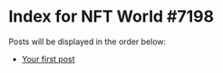 # Index for NFT World #7198
Posts will be displayed in the order below:

- [Your first post](./001-first.md)


